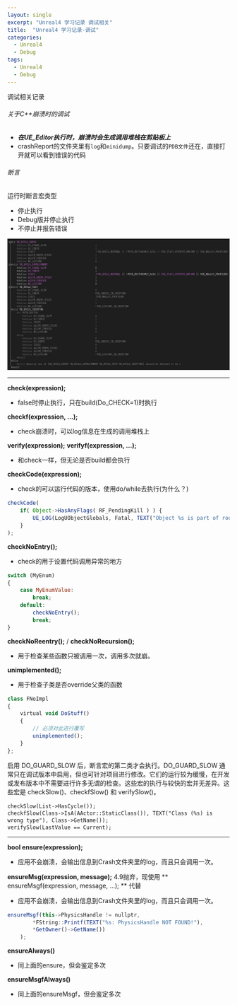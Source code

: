 ```yaml
---
layout: single
excerpt: "Unreal4 学习记录 调试相关"
title:  "Unreal4 学习记录-调试"
categories:
  - Unreal4 
  - Debug
tags:
  - Unreal4 
  - Debug
---
```


调试相关记录
<!--truncate-->

###### 关于C++崩溃时的调试
- ***在UE_Editor执行时，崩溃时会生成调用堆栈在剪贴板上***
- crashReport的文件夹里有`log`和`minidump`。只要调试的`PDB文件`还在，直接打开就可以看到错误的代码

###### 断言
运行时断言宏类型
- 停止执行
- Debug版并停止执行
- 不停止并报告错误

![](/img/blog_img/Unreal/build_debug_define.jpg)


---


**check(expression);**
- false时停止执行，只在build(Do_CHECK=1)时执行

**checkf(expression, ...);**
- check崩溃时，可以log信息在生成的调用堆栈上

**verify(expression);**
**verifyf(expression, ...);**
- 和check一样，但无论是否build都会执行

**checkCode(expression);**
- check的可以运行代码的版本，使用do/while去执行(为什么？)

```js
checkCode( 
	if( Object->HasAnyFlags( RF_PendingKill ) ) { 
		UE_LOG(LogUObjectGlobals, Fatal, TEXT("Object %s is part of root set though has been marked RF_PendingKill!"), *Object->GetFullName() ); 
	} 
);
```

**checkNoEntry();**
- check的用于设置代码调用异常的地方

```js
switch (MyEnum)
{
    case MyEnumValue:
        break;
    default:
        checkNoEntry();
        break;
}
```

**checkNoReentry();** / **checkNoRecursion();**
- 用于检查某些函数只被调用一次，调用多次就崩。

**unimplemented();**
- 用于检查子类是否override父类的函数

```js
class FNoImpl
{
    virtual void DoStuff()
    {
        // 必须对此进行覆写
        unimplemented();
    }
};
```

启用 DO_GUARD_SLOW 后，断言宏的第二类才会执行。DO_GUARD_SLOW 通常只在调试版本中启用，但也可针对项目进行修改。它们的运行较为缓慢，在开发或发布版本中不需要进行许多无谓的检查。这些宏的执行与较快的宏并无差异。这些宏是 checkSlow()、checkfSlow() 和 verifySlow()。
```
checkSlow(List->HasCycle());
checkfSlow(Class->IsA(AActor::StaticClass()), TEXT("Class (%s) is wrong type"), Class->GetName());
verifySlow(LastValue == Current);
```
---

**bool ensure(expression);**
- 应用不会崩溃，会输出信息到Crash文件夹里的log，而且只会调用一次。

**ensureMsg(expression, message);** 4.9抛弃，现使用 ** ensureMsgf(expression, message, ...); ** 代替
- 应用不会崩溃，会输出信息到Crash文件夹里的log，而且只会调用一次。

```js
ensureMsgf(this->PhysicsHandle != nullptr,
		*FString::Printf(TEXT("%s: PhysicsHandle NOT FOUND!"), 
		*GetOwner()->GetName())
	);
```

**ensureAlways()**
- 同上面的ensure，但会鉴定多次

**ensureMsgfAlways()**
- 同上面的ensureMsgf，但会鉴定多次